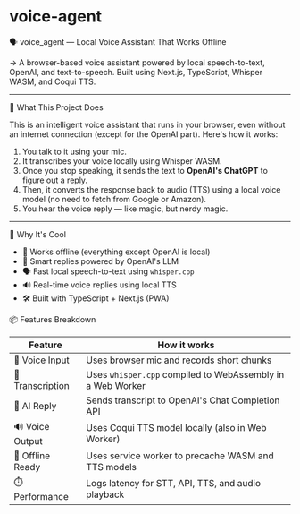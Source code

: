 # voice-agent
🗣️ voice_agent — Local Voice Assistant That Works Offline

-> A browser-based voice assistant powered by local speech-to-text, OpenAI, and text-to-speech. Built using Next.js, TypeScript, Whisper WASM, and Coqui TTS.

---

🚀 What This Project Does

This is an intelligent voice assistant that runs in your browser, even without an internet connection (except for the OpenAI part). Here's how it works:

1. You talk to it using your mic.
2. It transcribes your voice locally using Whisper WASM.
3. Once you stop speaking, it sends the text to **OpenAI's ChatGPT** to figure out a reply.
4. Then, it converts the response back to audio (TTS) using a local voice model (no need to fetch from Google or Amazon).
5. You hear the voice reply — like magic, but nerdy magic.

---

🧠 Why It's Cool

- 📴 Works offline (everything except OpenAI is local)
- 🧠 Smart replies powered by OpenAI's LLM
- 🗣️ Fast local speech-to-text using `whisper.cpp`
- 🔊 Real-time voice replies using local TTS
- 🛠️ Built with TypeScript + Next.js (PWA)

📦 Features Breakdown

| Feature       | How it works                                                   |
|---------------|----------------------------------------------------------------|
| 🎤 Voice Input  | Uses browser mic and records short chunks                   |
| 🧾 Transcription | Uses `whisper.cpp` compiled to WebAssembly in a Web Worker |
| 💬 AI Reply     | Sends transcript to OpenAI's Chat Completion API            |
| 🔊 Voice Output | Uses Coqui TTS model locally (also in Web Worker)           |
| 📶 Offline Ready| Uses service worker to precache WASM and TTS models         |
| ⏱️ Performance  | Logs latency for STT, API, TTS, and audio playback          |

